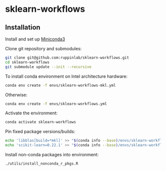 # sklearn-workflows

## Installation

Install and set up [Miniconda3](https://docs.conda.io/en/latest/miniconda.html)

Clone git repository and submodules:

```bash
git clone git@github.com:ruppinlab/sklearn-workflows.git
cd sklearn-workflows
git submodule update --init --recursive
```

To install conda environment on Intel architecture hardware:

```bash
conda env create -f envs/sklearn-workflows-mkl.yml
```

Otherwise:

```bash
conda env create -f envs/sklearn-workflows.yml
```

Activate the environment:

```bash
conda activate sklearn-workflows
```

Pin fixed package versions/builds:

```bash
echo 'libblas[build=*mkl]' >> "$(conda info --base)/envs/sklearn-workflows/conda-meta/pinned"
echo 'scikit-learn=0.22.1' >> "$(conda info --base)/envs/sklearn-workflows/conda-meta/pinned"
```

Install non-conda packages into environment:

```bash
./utils/install_nonconda_r_pkgs.R
```

